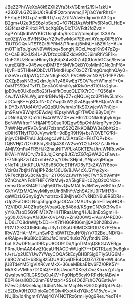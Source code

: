 JBeZ2Ph/WeXoA8k6ZXli2Vfa3fxVGEmrl2/l9i+1zkU=
+28XFvLGZQ6kU6zRuEtFQzrxnrwmcj1PjYaCYerRhz0=
FF7cgETKD+pZm6RRT//+cj2Z/lN7dwErdgoxr/kA3Dg=
B2gm+U2e3tSE6z4pSebQ+fO7N2fAzWxHPv6R4sCLHdE=
SI3f4sakhPlKtcliPfUbcXq8DyDlcT/3VFdt2fdZvzI=
3gPYmQkdbWYKR2Usnjh4h/RrsCb2/tderpbjeLt33SY=
qe0ZtjWxu8VfN5OqxYZ9w9wMoVPE8vmIAYoppOlP5bY=
TIUTDOQvNTET5ZoBiPRM3jTRnmLjBMNLHkBZ8lfzH6U=
mOT1ieTpJgkwN9VWNpq+5ongNjROxL/voqiKh947pZg=
C+CaEi8CkUS4L+3VDfzqc8iBZkldv9OC36imRhYSF1k=
GnFGAUzBmosHImryOqBdpX4w30ZuQDUoV5GCsn/lEws=
vureEQRh+945wexhDM7BY5MVkQkBY0pMlm1GNo3nFf8=
HjvFHd5THkeKObDvUTMndHupxT0xCZYEmgQmqhhQAy0=
m3eVe+dUpWC/C1VeN6gFeS7LPVOWEzmN3Pj1ZPlPP7M=
GXZpBssNN3pQxImJglV1y46XwEq7SOVPacYW1mpIF+0=
0eMT55Br4TxfTLEmpA09hImIKyaKRIv0md7ICHo2gIw=
jpE0wb0Uk8ed5o28t1+slfkOoucQLZ1X7rCC+FQ56aI=
4wJfWsPALWyjurnNrBNwNj+Z7+qNQLVgzd3PfHw5Lmk=
JDCuejK++qSCu1NF0ZYwp0kW2j0v4Bgq5P6HQocVnI0=
kIDY3xIVUd4AYDwQ2pBUKwhrvlp1fkS0XwjcvWPn0jc=
jm9ParVBWnjt/5EWdwjl4EpsyhWLgFrTWDdI98yDnjY=
JDNnS4/i2rQn2hzFx4rW1VZ0HwcHRr20ONkk9qbykVg=
BcNWWfrorTNHjAkP9Q0seR9l2gw95pGyhMkrgPymtXI=
7hWhNzwfRVEvSnrU7xlznm5S2QZikKQihDW3eQbXt2o=
dOlH6TNyfTD0JVyrwkf8+9dBgR9H9j+be7/OVEFGfRI=
jnjyvCHiM7mUIJqLcegcJwhL/2iAzaEcHF/lsTQP+bk=
fQBVHjC7C7kK8IdyS5Gji43KrW2weYC25J+S7ZJJkFk=
AMjVXmFa4FR5HJR2hauNiTVPLkAGKTE7aUtruWNRuw8=
IiKWHYWJCrvj7zBGJqjCkmpBJtZ/zZG7qGWA2CsFaws=
tF7N6qBZziT40xnh1+A2p/YDlvrSHjmLjYMpvzqlHbg=
cNeT4iLfAtKPLU/YA6s65C0cETiHVD8yFZkZAWIY6bo=
YcirQs7btjitHYej1PNZdc/36UG/8J/A4cXJGYhy2yk=
9RFecKjsSGBclQ/qPJ+2YO692zJwHvNyETwY5/o9AmI=
9ZnCnoANFdhFHiFKYRtMwj+z//5kgF6Hc02gQ2xONck=
remsrGneXM49TUqPy6D1vvQwMfAL5vAM1wywB615xjM=
GkYvVZrM/Q/wyMdIyxtUln8MhYtVzhSA7jrU9i7MH78=
qaWDzLGGny6gVvmxtrzxxB3MjNeOkTvRNDN6u8R6DRs=
rUp2EaD6OLNsg5Ggqp3gaOCAxDMAUfwgkIrHTIwpHQ8=
YZViDOIJ4021ru5g6VoasQJp848dd/KSgmCN7dX3Kw0=
yYKu7lsbD5G9FiMEX7nHHTIRaaUmg/HJ1J8nEoSgmHI=
yg38JX9/iqwXfJ8BVk0VL4Qv+ZmQ08WS+rAxnU4REB8=
iJD6LTO8dreWgfxDDH+X7IfHG6RIG6mjjQA08h2Bb3w=
PGVT2e3CUl6Bbulig+I3yfxDSaUR9MC33RO07X7PE9c=
lRwW2HA+MYL/nSwP2InBWTiZxuNfOjsYy702BeUNDfQ=
e/RAipv+lKuBKq0SbbJfsCInrsC4uGz7GyTtndNiERI=
baLS2wDPfspc19RzpU8OO91Dd/fgoTlMzqQ86GJWERg=
FRmJUmAA84wZfQcaUfNACDnWUgK7++DGTRLadj3w8gk=
tJ+rL/p2UEYUw7YWsyCOQA5kEdyBHBFSig0F1ySUG6M=
n6BC2m41Hb38ig825QUAdCwjDEB4QQ3Z//Z09HWL4cA=
jU8TdeYM51gVlXR6vnMkX+36ueMBkaE1zv6FZ/0RK5Y=
MrAKlvVMh57D1X5Q7HAfsUwodYXKezbOxzK5+vZp1Ug=
QwsItwhCRLGRSEeCu4j7/+Pg0Np56cyK+RPxNcIABwI=
E0PIKe/allQDO2nmF8Mtzp4+SSs4O62FshO7GEstIvA=
9ZevDjDMzsekagLR45/NNsJmMcpNvHz/IG0q6GpLPuQ=
JE2DxA9HZODlbioXaO9Qly4KxotXxIYQkoSN15v/o+U=
NUj8b/Id4hgm4YWsj4OY4NCTRx6rmHyQg9RerJYeoT4=
